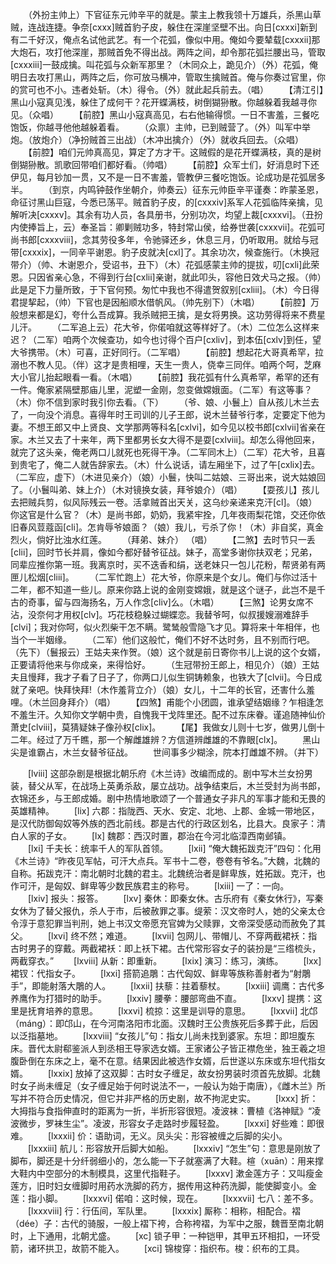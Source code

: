 <!-- { "loadSidebar": true } -->
　　（外扮主帅上）下官征东元帅辛平的就是。蒙主上教我领十万雄兵，杀黑山草贼，连战连捷。争奈[cxxx]贼首豹子皮，躲住在深崖坚壁不出。向日[cxxxi]新到有二千好汉，俺点名试他武艺。有一个花弧，像似中用。俺如今要辇载[cxxxii]那大炮石，攻打他深崖，那贼首免不得出战。两阵之间，却令那花弧拦腰出马，管取[cxxxiii]一鼓成擒。叫花弧与众新军那里？（木同众上，跪见介）（外）花弧，俺明日去攻打黑山，两阵之后，你可放马横冲，管取生擒贼首。俺与你奏过官里，你的赏可也不小。违者处斩。（木）得令。（外）就此起兵前去。（唱） 
　　【清江引】黑山小寇真见浅，躲住了成何干？花开蝶满枝，树倒猢狲散。你越躲着我越寻你见。（众唱） 
　　【前腔】黑山小寇真高见，右右他输得惯。一日不害羞，三餐吃饱饭，你越寻他他越躲着看。 
　　（众禀）主帅，已到贼营了。（外）叫军中举炮。（放炮介）（净扮贼首三出战）（木冲出擒介）（外）就收兵回去。（众唱） 
　　【前腔】咱们元帅真高见，算定了方才干。这贼假的是花开蝶满枝，真的是树倒猢狲散。凯歌回带咱们都好看。（帅唱） 
　　【前腔】众军士们，好消息时下还伊见，每月钞加一贯，又不是一日不害羞，管教伊三餐吃饱饭。论成功是花弧居多半。 
　　（到京，内鸣钟鼓作坐朝介，帅奏云）征东元帅臣辛平谨奏：昨蒙圣恩，命征讨黑山巨寇，今悉已荡平。贼首豹子皮，的[cxxxiv]系军人花弧临阵亲擒，见解听决[cxxxv]。其余有功人员，各具册书，分别功次，均望上裁[cxxxvi]。（丑扮内使捧旨上，云）奉圣旨：卿剿贼功多，特封常山侯，给券世袭[cxxxvii]。花弧可尚书郎[cxxxviii]，念其劳役多年，令驰驿还乡，休息三月，仍听取用。就给与冠带[cxxxix]，一同辛平谢恩。豹子皮就决[cxl]了。其余功次，候查施行。（木换冠带介）（帅、木谢恩介，受诏书，丑下）（木）花弧感蒙主帅的提拔，叨[cxli]此荣恩。只因省亲心急，不得到行台[cxlii]亲谢，就此叩头，容他日效犬马之报。（帅）此是足下力量所致，于下官何预。匆忙中我也不得遣贺叙别[cxliii]。（木）今日得君提挈起，（帅）下官也是因船顺水借帆风。（帅先别下）（木唱） 
　　【前腔】万般想来都是幻，夸什么吾成算。我杀贼把王擒，是女将男换。这功劳得将来不费星儿汗。 
　　（二军追上云）花大爷，你偌咱就这等样好了。（木）二位怎么这样来迟？（二军）咱两个次候查功，如今也讨得个百户[cxliv]，到本伍[cxlv]到任，望大爷携带。（木）可喜，正好同行。（二军唱） 
　　【前腔】想起花大哥真希罕，拉溺也不教人见。（伴）这才是贵相哩，天生一贵人，侥幸三同伴。咱两个呵，芝麻大小官儿抬起眼看一看。（木唱） 
　　【前腔】我花弧有什么真希罕，希罕的还有一件。俺家紧隔壁那庙儿里，泥塑一金刚，忽变做嫦娥面。（二军）有这等事？（木）你不信到家时我引你去看。（下） 
　　（爷、娘、小鬟上）自从孩儿木兰去了，一向没个消息。喜得年时王司训的儿子王郎，说木兰替爷行孝，定要定下他为妻。不想王郎又中上贤良、文学那两等科名[cxlvi]，如今见以校书郎[cxlvii]省亲在家。木兰又去了十来年，两下里都男长女大得不是耍[cxlviii]。却怎么得他回来，就完了这头亲，俺老两口儿就死也死得干净。（二军同木上）（二军）花大爷，且喜到贵宅了，俺二人就告辞家去。（木）什么说话，请左厢坐下，过了午[cxlix]去。（二军应，虚下）（木进见亲介）（娘）小鬟，快叫二姑娘、三哥出来，说大姑娘回了。（小鬟叫弟、妹上介）（木对镜换女装，拜爷娘介）（唱） 
　　【耍孩儿】孩儿去把贼兵剪，似风际残云一卷。活拿贼首出天关，这乌纱亲递来克汗[cl]。（娘）你这官是什么官？（木）是尚书郎，奶奶，我紧牢拴，几年夜雨梨花馆，交还你依旧春风荳蔻函[cli]。怎肯辱爷娘面？（娘）我儿，亏杀了你！（木）非自奖，真金烈火，倘好比浊水红莲。 
　　（拜弟、妹介） （唱） 
　　【二煞】去时节只一丢[clii]，回时节长并肩，像如今都好替爷征战。妹子，高堂多谢你扶双老；兄弟，同辈应推你第一班。我离京时，买不迭香和绢，送老妹只一包儿花粉，帮贤弟有两匣儿松烟[cliii]。 
　　（二军忙跑上）花大爷，你原来是个女儿。俺们与你过活十二年，都不知道一些儿。原来你路上说的金刚变嫦娥，就是这个谜子，此岂不是千古的奇事，留与四海扬名，万人作念[cliv]么。（木唱） 
　　【三煞】论男女席不沾，没奈何才用权[clv]。巧花枝稳躲过蝴蝶恋。我替爷呵，似叔援嫂溺难辞手[clvi]；我对你呵，似火烈柴干怎不瞒。鹭鸶般雪隐飞才见。算将来十年相伴，也当个一半姻缘。 
　　（二军）他们这般忙，俺们不好不达时务，且不别而行吧。（先下）（鬟报云）王姑夫来作贺。（娘）这个就是前日寄你书儿上说的这个女婿，正要请将他来与你成亲，来得恰好。 
　　（生冠带扮王郎上，相见介）（娘）王姑夫且慢拜，我才子看了日子了，你两口儿似生铜铸赖象，也铁大了[clvii]。今日成就了亲吧。快拜快拜!（木作羞背立介）（娘）女儿，十二年的长官，还害什么羞哩。（木兰回身拜介）（唱） 
　　【四煞】甫能个小团圆，谁承望结姻缘？乍相逢怎不羞生汗。久知你文学朝中贵，自愧我干戈阵里还。配不过东床眷。谨追随神仙价萧史[clviii]，莫猜疑妹子像孙权[clix]。 
　　【尾】我做女儿则十七岁，做男儿倒十二年。经过了万千瞧，那一个解雌雄辨？方信道辨雌雄的不靠眼[clx]。 
　　黑山尖是谁霸占，木兰女替爷征战。 
　　世间事多少糊涂，院本打雌雄不辨。（并下） 

　　[lviii] 这部杂剧是根据北朝乐府《木兰诗》改编而成的。剧中写木兰女扮男装，替父从军，在战场上英勇杀敌，屡立战功。战争结束后，木兰受封为尚书郎，衣锦还乡，与王郎成婚。剧中热情地歌颂了一个普通女子非凡的军事才能和无畏的英雄精神。 
　　[lix] 六郡：指陇西、天水、安定、北地、上郡、金城一带地区，是汉代防御匈奴等外族的西北前线。郡是古代的行政区划名，比县大。良家子：清白人家的子女。 
　　[lx] 魏郡：西汉时置，郡治在今河北临漳西南邺镇。 
　　[lxi] 千夫长：统率千人的军队首领。 
　　[lxii] “俺大魏拓跋克汗”四句：化用《木兰诗》“昨夜见军帖，可汗大点兵。军书十二卷，卷卷有爷名。”大魏，北魏的自称。拓跋克汗：南北朝时北魏的君主。北魏统治者是鲜卑族，姓拓跋。克汗，也作可汗，是匈奴、鲜卑等少数民族君主的称号。 
　　[lxiii] 一了：一向。 
　　[lxiv] 报头：报答。 
　　[lxv] 秦休：即秦女休。古乐府有《秦女休行》，写秦女休为了替父报仇，杀人于市，后被赦罪之事。缇萦：汉文帝时人，她的父亲太仓令淳于意犯罪当判刑，她上书汉文帝愿充官婢为父赎罪，文帝深受感动而赦免了其父。 
　　[lxvi] 终不然；难道。 
　　[lxvii] 包网儿、带帽儿、不穿两截裙袄：指古时男子的穿戴。两截裙袄：即上袄下裙。古代常形容女子的装扮是“三绺梳头，两截穿衣。” 
　　[lxviii] 从新：即重新。 
　　[lxix] 演习：练习，演练。 
　　[lxx] 裙钗：代指女子。 
　　[lxxi] 搭箭追鵰：古代匈奴、鲜卑等族称善射者为“射鵰手”，即能射落大鵰的人。 
　　[lxxii] 扶藜：拄着藜杖。 
　　[lxxiii] 调鹰：古代多养鹰作为打猎时的助手。 
　　[lxxiv] 腰拳：腰部弯曲不直。 
　　[lxxv] 提携：这里是抚育培养的意思。 
　　[lxxvi] 梳掠：这里是训导的意思。 
　　[lxxvii] 北邙（máng）：即邙山，在今河南洛阳市北面。汉魏时王公贵族死后多葬于此，后因以泛指墓地。 
　　[lxxviii] “女孩儿”句：指女儿尚未找到婆家。东坦：即坦腹东床。晋代太尉郗鉴派人到丞相王导家选女婿。王家诸公子皆正襟危坐，独王羲之坦腹卧倒在东床之上，毫不在意。结果因此被选作女婿，后世遂以东床或东坦代指女婿。 
　　[lxxix] 放掉了这双脚：古时女子缠足，故女扮男装时须首先放脚。北魏时女子尚未缠足（女子缠足始于何时说法不一，一般认为始于南唐），《雌木兰》所写并不符合历史情况，但它并非严格的历史剧，故不拘泥史实。 
　　[lxxx] 折：大拇指与食指伸直时的距离为一折，半折形容很短。凌波袜：曹植《洛神赋》“凌波微步，罗袜生尘”。凌波，形容女子走路时步履轻盈。 
　　[lxxxi] 好些难：即很难。 
　　[lxxxii] 价：语助词，无义。凤头尖：形容被缠之后脚的尖小。 
　　[lxxxiii] 航儿：形容放开后脚大如船。 
　　[lxxxiv] “怎生”句：意思是刚放了脚布，脚还是十分纤弱细小的，怎么能一下子就塞满了大鞋。楦（xuān）：用来撑大鞋内中空部分的木制模具，这里代指鞋子。 
　　[lxxxv] 漱金莲方子：又叫瘦金莲方，旧时妇女缠脚时用药水洗脚的药方，据传用这种药洗脚，能使脚变小。金莲：指小脚。 
　　[lxxxvi] 偌咱：这时候，现在。 
　　[lxxxvii] 七八：差不多。 
　　[lxxxviii] 行：行伍间，军队里。 
　　[lxxxix] 厮称：相称，相配合。褶（dée）子：古代的骑服，一般上褶下袴，合称袴褶，为军中之服，魏晋至南北朝时，上下通用，北朝尤盛。 
　　[xc] 锁子甲：一种铠甲，其甲五环相扣，一环受箭，诸环拱卫，故箭不能入。 
　　[xci] 锦梭穿：指织布。梭：织布的工具。 
